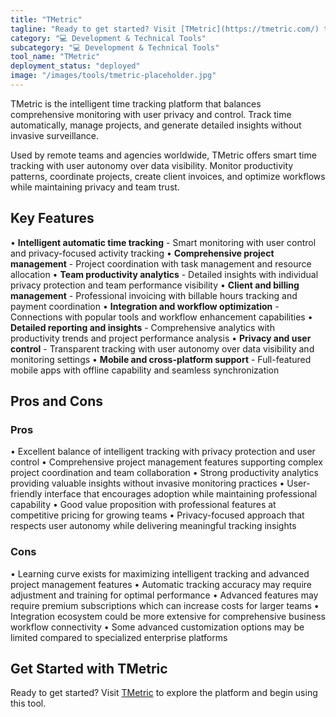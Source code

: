 ```yaml
---
title: "TMetric"
tagline: "Ready to get started? Visit [TMetric](https://tmetric.com/) to explore the platform and begin using this tool...."
category: "💻 Development & Technical Tools"
subcategory: "💻 Development & Technical Tools"
tool_name: "TMetric"
deployment_status: "deployed"
image: "/images/tools/tmetric-placeholder.jpg"
---
```

TMetric is the intelligent time tracking platform that balances comprehensive monitoring with user privacy and control. Track time automatically, manage projects, and generate detailed insights without invasive surveillance.

Used by remote teams and agencies worldwide, TMetric offers smart time tracking with user autonomy over data visibility. Monitor productivity patterns, coordinate projects, create client invoices, and optimize workflows while maintaining privacy and team trust.

## Key Features

• **Intelligent automatic time tracking** - Smart monitoring with user control and privacy-focused activity tracking
• **Comprehensive project management** - Project coordination with task management and resource allocation
• **Team productivity analytics** - Detailed insights with individual privacy protection and team performance visibility
• **Client and billing management** - Professional invoicing with billable hours tracking and payment coordination
• **Integration and workflow optimization** - Connections with popular tools and workflow enhancement capabilities
• **Detailed reporting and insights** - Comprehensive analytics with productivity trends and project performance analysis
• **Privacy and user control** - Transparent tracking with user autonomy over data visibility and monitoring settings
• **Mobile and cross-platform support** - Full-featured mobile apps with offline capability and seamless synchronization

## Pros and Cons

### Pros
• Excellent balance of intelligent tracking with privacy protection and user control
• Comprehensive project management features supporting complex project coordination and team collaboration
• Strong productivity analytics providing valuable insights without invasive monitoring practices
• User-friendly interface that encourages adoption while maintaining professional capability
• Good value proposition with professional features at competitive pricing for growing teams
• Privacy-focused approach that respects user autonomy while delivering meaningful tracking insights

### Cons
• Learning curve exists for maximizing intelligent tracking and advanced project management features
• Automatic tracking accuracy may require adjustment and training for optimal performance
• Advanced features may require premium subscriptions which can increase costs for larger teams
• Integration ecosystem could be more extensive for comprehensive business workflow connectivity
• Some advanced customization options may be limited compared to specialized enterprise platforms

## Get Started with TMetric

Ready to get started? Visit [TMetric](https://tmetric.com/) to explore the platform and begin using this tool.
